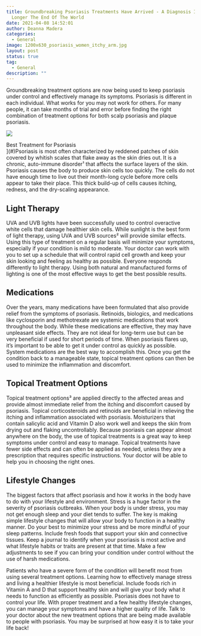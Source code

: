 ```yaml
---
title: Groundbreaking Psoriasis Treatments Have Arrived - A Diagnosis Is No
  Longer The End Of The World
date: 2021-04-08 14:52:01
author: Deanna Madera
categories:
  - General
image: 1200x630_psoriasis_women_itchy_arm.jpg
layout: post
status: true
tag:
  - General
description: ""
---
```

Groundbreaking treatment options are now being used to keep psoriasis under control and effectively manage its symptoms. Psoriasis is different in each individual. What works for you may not work for others. For many people, it can take months of trial and error before finding the right combination of treatment options for both scalp psoriasis and plaque psoriasis.

![](/posts/1080x1080_psoriasis_elbow_applyincream.jpg)</div><div class="cta-textcover">Best Treatment for Psoriasis <city></city></div>](#)</div>Psoriasis is most often characterized by reddened patches of skin covered by whitish scales that flake away as the skin dries out. It is a chronic, auto-immune disorder¹ that affects the surface layers of the skin. Psoriasis causes the body to produce skin cells too quickly. The cells do not have enough time to live out their month-long cycle before more cells appear to take their place. This thick build-up of cells causes itching, redness, and the dry-scaling appearance.

## Light Therapy

UVA and UVB lights have been successfully used to control overactive white cells that damage healthier skin cells. While sunlight is the best form of light therapy, using UVA and UVB sources² will provide similar effects. Using this type of treatment on a regular basis will minimize your symptoms, especially if your condition is mild to moderate. Your doctor can work with you to set up a schedule that will control rapid cell growth and keep your skin looking and feeling as healthy as possible. Everyone responds differently to light therapy. Using both natural and manufactured forms of lighting is one of the most effective ways to get the best possible results.

## Medications

Over the years, many medications have been formulated that also provide relief from the symptoms of psoriasis. Retinoids, biologics, and medications like cyclosporin and methotrexate are systemic medications that work throughout the body. While these medications are effective, they may have unpleasant side effects. They are not ideal for long-term use but can be very beneficial if used for short periods of time. When psoriasis flares up, it’s important to be able to get it under control as quickly as possible. System medications are the best way to accomplish this. Once you get the condition back to a manageable state, topical treatment options can then be used to minimize the inflammation and discomfort.

## Topical Treatment Options

Topical treatment options³ are applied directly to the affected areas and provide almost immediate relief from the itching and discomfort caused by psoriasis. Topical corticosteroids and retinoids are beneficial in relieving the itching and inflammation associated with psoriasis. Moisturizers that contain salicylic acid and Vitamin D also work well and keeps the skin from drying out and flaking uncontrollably. Because psoriasis can appear almost anywhere on the body, the use of topical treatments is a great way to keep symptoms under control and easy to manage. Topical treatments have fewer side effects and can often be applied as needed, unless they are a prescription that requires specific instructions. Your doctor will be able to help you in choosing the right ones.

## Lifestyle Changes

The biggest factors that affect psoriasis and how it works in the body have to do with your lifestyle and environment. Stress is a huge factor in the severity of psoriasis outbreaks. When your body is under stress, you may not get enough sleep and your diet tends to suffer. The key is making simple lifestyle changes that will allow your body to function in a healthy manner. Do your best to minimize your stress and be more mindful of your sleep patterns. Include fresh foods that support your skin and connective tissues. Keep a journal to identify when your psoriasis is most active and what lifestyle habits or traits are present at that time. Make a few adjustments to see if you can bring your condition under control without the use of harsh medications.

Patients who have a severe form of the condition will benefit most from using several treatment options. Learning how to effectively manage stress and living a healthier lifestyle is most beneficial. Include foods rich in Vitamin A and D that support healthy skin and will give your body what it needs to function as efficiently as possible. Psoriasis does not have to control your life. With proper treatment and a few healthy lifestyle changes, you can manage your symptoms and have a higher quality of life. Talk to your doctor about the new treatment options that are being made available to people with psoriasis. You may be surprised at how easy it is to take your life back!
